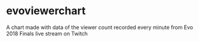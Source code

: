 # evoviewerchart
A chart made with data of the viewer count recorded every minute from Evo 2018 Finals live stream on Twitch

